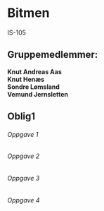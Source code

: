 # Bitmen #
IS-105

## Gruppemedlemmer: ##
**Knut Andreas Aas  
Knut Henæs  
Sondre Lømsland  
Vemund Jernsletten**


## Oblig1 ##

###### Oppgave 1 ######


###### Oppgave 2 ######


###### Oppgave 3 ######


###### Oppgave 4 ######
